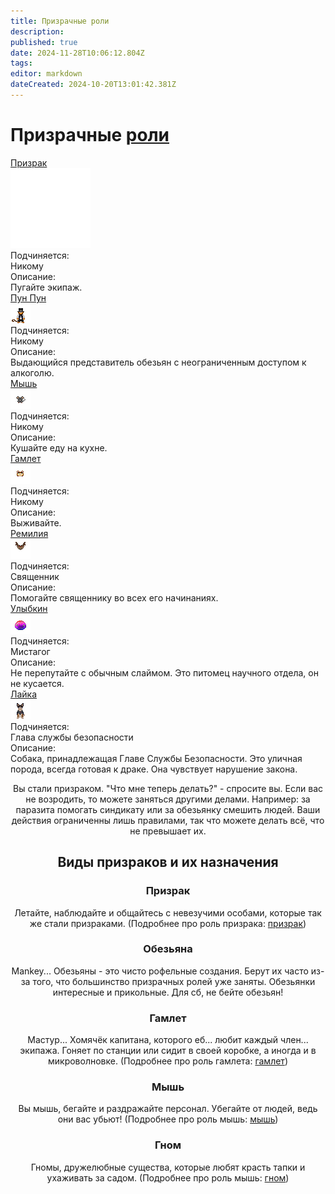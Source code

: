```yaml
---
title: Призрачные роли
description: 
published: true
date: 2024-11-28T10:06:12.804Z
tags: 
editor: markdown
dateCreated: 2024-10-20T13:01:42.381Z
---
```




# Призрачные [роли](/roles)
<div class="rolescontainer">
  <div class="role">
    <div class="rolename"><a href="/roles/ghost" class="custom-link">Призрак</a></div>
    <div class="roleimg"><img src="/roles/ghost.png"></div>
    <div class="roleheadlabel">Подчиняется:</div>
    <div class="rolehead">Никому</div>
    <div class="roledesclabel">Описание:</div>  
    <div class="roledesc">Пугайте экипаж.</div>  
  </div>

  <div class="role">
    <div class="rolename"><a href="/roles/punpun" class="custom-link">Пун Пун</a></div>
    <div class="roleimg"><img src="/roles/pun_pun1.png"></div>
    <div class="roleheadlabel">Подчиняется:</div>
    <div class="rolehead">Никому</div>
    <div class="roledesclabel">Описание:</div>  
    <div class="roledesc">Выдающийся представитель обезьян с неограниченным доступом к алкоголю.</div>  
  </div>

  <div class="role">
    <div class="rolename"><a href="/roles/ghost" class="custom-link">Мышь</a></div>
    <div class="roleimg"><img src="/roles/ratge-asss1.gif"></div>
    <div class="roleheadlabel">Подчиняется:</div>
    <div class="rolehead">Никому</div>
    <div class="roledesclabel">Описание:</div>  
    <div class="roledesc">Кушайте еду на кухне. </div> 
  </div>

  <div class="role">
    <div class="rolename"><a href="/roles/hamlet" class="custom-link">Гамлет</a></div>
    <div class="roleimg"><img src="/roles/hamlet.gif"></div>
    <div class="roleheadlabel">Подчиняется:</div>
    <div class="rolehead">Никому</div>
    <div class="roledesclabel">Описание:</div>  
    <div class="roledesc">Выживайте.</div>  
  </div>

  <div class="role">
    <div class="rolename"><a href="/roles/remilia" class="custom-link">Ремилия</a></div>
    <div class="roleimg"><img src="/roles/remilia.gif"></div>
    <div class="roleheadlabel">Подчиняется:</div>
    <div class="rolehead">Священник</div>
    <div class="roledesclabel">Описание:</div>  
    <div class="roledesc">Помогайте священнику во всех его начинаниях.</div>  
  </div>

  <div class="role">
    <div class="rolename"><a href="/roles/baby-slime" class="custom-link">Улыбкин</a></div>
    <div class="roleimg"><img src="/roles/baby-slime.gif"></div>
    <div class="roleheadlabel">Подчиняется:</div>
    <div class="rolehead">Мистагог</div>
    <div class="roledesclabel">Описание:</div>  
    <div class="roledesc">Не перепутайте с обычным слаймом. Это питомец научного отдела, он не кусается.</div>  
  </div>

  <div class="role">
    <div class="rolename"><a href="/roles/laika" class="custom-link">Лайка</a></div>
    <div class="roleimg"><img src="/roles/secdog.gif"></div>
    <div class="roleheadlabel">Подчиняется:</div>
    <div class="rolehead">Глава службы безопасности</div>
    <div class="roledesclabel">Описание:</div>  
    <div class="roledesc">Собака, принадлежащая Главе Службы Безопасности. Это уличная порода, всегда готовая к драке. Она чувствует нарушение закона.</div>  
  </div>
</div>

<center>
  <div class="textcontainer">
    <p>Вы стали призраком. "Что мне теперь делать?" - спросите вы. Если вас не возродить, то можете заняться другими делами. Например: за паразита помогать синдикату или за обезьянку смешить людей. Ваши действия ограниченны лишь правилами, так что можете делать всё, что не превышает их.</p>
    <h2>Виды призраков и их назначения</h2>
    <h3>Призрак</h3>
    <p>Летайте, наблюдайте и общайтесь с невезучими особами, которые так же стали призраками. (Подробнее про роль призрака: <a href="/roles/ghost">призрак</a>)</p>
    <h3>Обезьяна</h3>
    <p>Mankey... Обезьяны - это чисто рофельные создания. Берут их часто из-за того, что большинство призрачных ролей уже заняты. Обезьянки интересные и прикольные. Для сб, не бейте обезьян!</p>
    <h3>Гамлет</h3>
    <p>Мастур... Хомячёк капитана, которого еб... любит каждый член... экипажа. Гоняет по станции или сидит в своей коробке, а иногда и в микроволновке. (Подробнее про роль гамлета: <a href="/roles/hamlet">гамлет</a>)</p>
    <h3>Мышь</h3>
    <p>Вы мышь, бегайте и раздражайте персонал. Убегайте от людей, ведь они вас убьют! (Подробнее про роль мышь: <a href="/roles/mouse">мышь</a>)</p>
    <h3>Гном</h3>
    <p>Гномы, дружелюбные существа, которые любят красть тапки и ухаживать за садом. (Подробнее про роль мышь: <a href="/roles/gnome">гном</a>)</p>
  </div>
</center>
